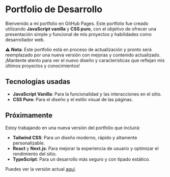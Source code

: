 # Portfolio de Desarrollo

Bienvenido a mi portfolio en GitHub Pages. Este portfolio fue creado utilizando **JavaScript vanilla** y **CSS puro**, con el objetivo de ofrecer una presentación simple y funcional de mis proyectos y habilidades como desarrollador web.

⚠️ **Nota**: Este portfolio está en proceso de actualización y pronto será reemplazado por una nueva versión con mejoras y contenido actualizado. ¡Mantente atento para ver el nuevo diseño y características que reflejan mis últimos proyectos y conocimientos!

## Tecnologías usadas

- **JavaScript Vanilla**: Para la funcionalidad y las interacciones en el sitio.
- **CSS Puro**: Para el diseño y el estilo visual de las páginas.

## Próximamente

Estoy trabajando en una nueva versión del portfolio que incluirá:

- **Tailwind CSS**: Para un diseño moderno, rápido y altamente personalizable.
- **React** y **Next.js**: Para mejorar la experiencia de usuario y optimizar el rendimiento del sitio.
- **TypeScript**: Para un desarrollo más seguro y con tipado estático.

Puedes ver la versión actual [aquí](https://AlbertoCervera.github.io/).
